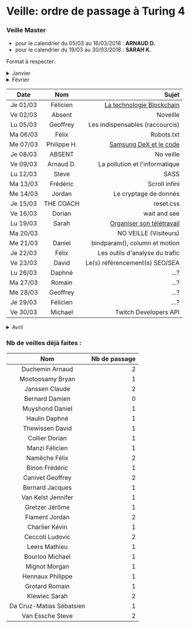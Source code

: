 ﻿# Veille: ordre de passage à Turing 4
 
 ### Veille Master
- pour le calendrier du 05/03 au 16/03/2018 : **ARNAUD D.**
- pour le calendrier du 19/03 au 30/03/2018 : **SARAH K.**

Format à respecter:   

<details> 
  <summary>Janvier </summary>

 | Date          | Nom              | Sujet              |
 |:----------------:|:----------------:| ------------------:|
 | Je 25/01 | Claude | [Google AMP](https://github.com/ClaudeJanssenPro/veille250118_amp) |
 | Ve 26/01 | Dorien Collier | [La méthode Jacotot](https://contattafiles.s3-us-west-1.amazonaws.com/tnt14094/8FxtYHOcQ-GuswT/jacotot.pdf) |
 | Lu 29/01 | Steve Van E.     | [Les grilles CSS](https://github.com/Steve-VE/CSS-Grid) |
 | Ma 30/01 | Sarah            | [Optimisation d'image]() |
 | Me 31/01 | Mathieu L.       | [html 5.1]() |

</details>
<details> 
  <summary>Février </summary>

| Date          | Nom              | Sujet              |
|:----------------:|:----------------:| ------------------:|
| Je 01/02 | Bryan Moot. | [Les failles Meltdown et Spectre](https://contattafiles.s3-us-west-1.amazonaws.com/tnt14094/6OUhj2ygWaeTTMR/Veille%20Technologique.docx) |
| Ve 02/02 | Ludovic .C | [GPU et AI]() |
| Lu 05/02 | Jennifer         | [Material design]()  |
| Ma 06/02 | Geoffrey | [Présenter avec Prezi](https://prezi.com/) |
| Me 07/02 | Jordan           | [Big data]() |
| Je 08/02 | Kevin D.         | [Les réseaux Wifi et mobiles](https://contattafiles.s3-us-west-1.amazonaws.com/tnt14094/uY9k3EfBqzse9EZ/Les%20r%C3%A9seaux%20Wifi%20et%20mobiles.pptx) |
| Ve 09/02 | Michael B.       | [Bootstrap]() |
| Lu 12/02 | _Fantomas_       | _Don't Forget Your Veille_ |
| Ma 13/02 | Romain           | Atomic Design  |
| Me 14/02 | Gretzer J        | Ransonware |
| Je 15/02 | Daniel           | La smart |
| Ve 16/02 | Arnaud           | plugin flashplayer |
| Lu 19/02 | Jacques          | Images Libre |
| Ma 20/02 | Claude           | Coder Pareto |
| Me 21/02 | Daphné           | Où est passé le bouton google Image ? |
| Je 22/02 | David            | WP et autres CMS |
| Ve 23/02 | Sébastien        | Les plugins ATOM |
| Lu 26/02 | Ludovic          |Mozilla Firefox developper edition:grilles CSS  
| Ma 27/02 | Morgan           | Scrum|
| Me 28/02 | Kevin Charlier   | [StumbleUpon](https://github.com/becodeorg/La-Veille/blob/master/Turing4/readme.md) |


</details>


| Date          | Nom              | Sujet              |
|:----------------:|:----------------:| ------------------:|
| Je 01/03 | Félicien         |[La technologie Blockchain](https://prezi.com/p/ultdft9eiy7d/) |
| Ve 02/03 | Absent  | Noveille||
| Lu 05/03 | Geoffrey         | Les indispensables (raccourcis) |
| Ma 06/03 | Félix            | Robots.txt |
| Me 07/03 | Philippe H.      | [Samsung DeX et le code](https://prezi.com/p/0a6qr_-uzsbk/)|
| Je 08/03 | ABSENT           | No veille |
| Ve 09/03 | Arnaud D.        | La pollution et l'informatique |
| Lu 12/03 | Steve            | SASS |
| Ma 13/03 | Frédéric         | Scroll infini |
| Me 14/03 | Jordan           | Le cryptage de donnés |
| Je 15/03 | THE COACH           | reset.css |
| Ve 16/03 | Dorian           | wait and see |
| Lu 19/03 | Sarah            | [Organiser son télétravail](https://prezi.com/p/7f1uk3wv4nce/)|
| Ma 20/03 |                  | NO VEILLE (Visiteurs)  |
| Me 21/03 | Daniel           | bindparam(), column et motion
| Je 22/03 | Félix            | Les outils d'analyse du trafic |
| Ve 23/03 | David            | Le(s) référencement(s) SEO/SEA |
| Lu 26/03 |Daphné            | ...? |
| Ma 27/03 |Romain            | ...? |
| Me 28/03 | Geoffrey         | ...? |
| Je 29/03 |Félicien            | ...? |
| Ve 30/03 | Michael          | Twitch Developers API |


<details> 
  <summary>Avril</summary>

| Date          | Nom              | Sujet              |
|:----------------:|:----------------:| ------------------:|
| Sa 01/04 | Pierre          | Le Fishing |
| Lu 09/04 | Philippe      | Ubuntu 18.04 |
| Ma 10/04 | Claude      | WP && !WP |
| Me 11/04 | Jacques      | ...? |
| Je 12/04 | Jennifer      | Responsive design |
| Ve 13/04 | Jérôme      | Dark web & Deep web |

</details>

### Nb de veilles déjà faites :

| Nom             | Nb de passage     |
|:---------------:|------------------:|
|Duchemin	Arnaud  | 2|
|Mootoosamy	Bryan | 1|
|Janssen	Claude   | 2|
|Bernard Damien   | 0|
|Muyshond	Daniel  | 1|
|Haulin	Daphné    | 1|
|Thewissen	David  | 1|
|Collier	Dorian   | 1|
|Manzi	Félicien   | 1|
|Namêche	Félix    | 2|
|Binon	Frédéric   | 1|
|Canivet	Geoffrey | 2|
|Bernard	Jacques  | 1|
|Van Kelst	Jennifer | 1|
|Gretzer	Jérôme   | 1|
|Flament	Jordan   | 2|
|Charlier	Kévin   | 1|
|Ceccoti	Ludovic  | 2|
|Leers	Mathieu    | 1|
|Bourloo	Michael  | 1|
|Mignot	Morgan    | 1|
|Hennaux	Philippe | 1|
|Grotard	Romain   | 1|
|Klewiec	Sarah    | 2|
|Da Cruz-Matias	Sébatsien | 1|
|Van Essche	Steve | 2|



